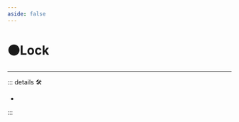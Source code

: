 ```yaml
---
aside: false
---
```

# 🟠<motor>Lock</motor>

---

<!-- =================================================== -->
<!-- =================================================== -->
<!-- =================================================== -->
<!-- =================================================== -->
<!-- =================================================== -->
::: details 🛠

-

:::